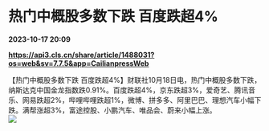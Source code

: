 # 热门中概股多数下跌 百度跌超4%

**2023-10-17 20:09**

**https://api3.cls.cn/share/article/1488031?os=web&sv=7.7.5&app=CailianpressWeb**

【热门中概股多数下跌 百度跌超4%】财联社10月18日电，热门中概股多数下跌，纳斯达克中国金龙指数跌0.91%。百度跌超4%，京东跌超3%，爱奇艺、腾讯音乐、网易跌超2%，哔哩哔哩跌超1%，微博、拼多多、阿里巴巴、理想汽车小幅下跌。满帮涨超3%，富途控股、小鹏汽车、唯品会、蔚来小幅上涨。  
![](https://img.cls.cn/images/20231018/9xSzIkD6MC.png)